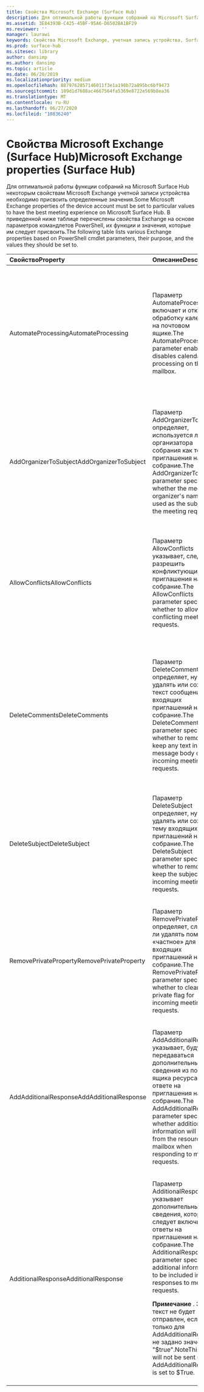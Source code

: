 ```yaml
---
title: Свойства Microsoft Exchange (Surface Hub)
description: Для оптимальной работы функции собраний на Microsoft Surface Hub некоторым свойствам Microsoft Exchange учетной записи устройства необходимо присвоить определенные значения.
ms.assetid: 3E84393B-C425-45BF-95A6-D6502BA1BF29
ms.reviewer: ''
manager: laurawi
keywords: Свойства Microsoft Exchange, учетная запись устройства, Surface Hub, командлет Windows PowerShell
ms.prod: surface-hub
ms.sitesec: library
author: dansimp
ms.author: dansimp
ms.topic: article
ms.date: 06/20/2019
ms.localizationpriority: medium
ms.openlocfilehash: 8879762857146011f3e1a198b72a895bc6bf9473
ms.sourcegitcommit: 109d1d7608ac4667564fa5369e8722e569b8ea36
ms.translationtype: MT
ms.contentlocale: ru-RU
ms.lasthandoff: 06/27/2020
ms.locfileid: "10836240"
---
```

# <span data-ttu-id="a057b-104">Свойства Microsoft Exchange (Surface Hub)</span><span class="sxs-lookup"><span data-stu-id="a057b-104">Microsoft Exchange properties (Surface Hub)</span></span>


<span data-ttu-id="a057b-105">Для оптимальной работы функции собраний на Microsoft Surface Hub некоторым свойствам Microsoft Exchange учетной записи устройства необходимо присвоить определенные значения.</span><span class="sxs-lookup"><span data-stu-id="a057b-105">Some Microsoft Exchange properties of the device account must be set to particular values to have the best meeting experience on Microsoft Surface Hub.</span></span> <span data-ttu-id="a057b-106">В приведенной ниже таблице перечислены свойства Exchange на основе параметров командлетов PowerShell, их функции и значения, которые им следует присвоить.</span><span class="sxs-lookup"><span data-stu-id="a057b-106">The following table lists various Exchange properties based on PowerShell cmdlet parameters, their purpose, and the values they should be set to.</span></span>

<table>
<colgroup>
<col width="25%" />
<col width="25%" />
<col width="25%" />
<col width="25%" />
</colgroup>
<thead>
<tr class="header">
<th align="left"><span data-ttu-id="a057b-107">Свойство</span><span class="sxs-lookup"><span data-stu-id="a057b-107">Property</span></span></th>
<th align="left"><span data-ttu-id="a057b-108">Описание</span><span class="sxs-lookup"><span data-stu-id="a057b-108">Description</span></span></th>
<th align="left"><span data-ttu-id="a057b-109">Значение</span><span class="sxs-lookup"><span data-stu-id="a057b-109">Value</span></span></th>
<th align="left"><span data-ttu-id="a057b-110">Влияние</span><span class="sxs-lookup"><span data-stu-id="a057b-110">Impact</span></span></th>
</tr>
</thead>
<tbody>
<tr class="odd">
<td align="left"><p><span data-ttu-id="a057b-111">AutomateProcessing</span><span class="sxs-lookup"><span data-stu-id="a057b-111">AutomateProcessing</span></span></p></td>
<td align="left"><p><span data-ttu-id="a057b-112">Параметр AutomateProcessing включает и отключает обработку календаря на почтовом ящике.</span><span class="sxs-lookup"><span data-stu-id="a057b-112">The AutomateProcessing parameter enables or disables calendar processing on the mailbox.</span></span></p></td>
<td align="left"><p><span data-ttu-id="a057b-113">AutoAccept</span><span class="sxs-lookup"><span data-stu-id="a057b-113">AutoAccept</span></span></p></td>
<td align="left"><p><span data-ttu-id="a057b-114">Surface Hub будет автоматически принимать или отклонять приглашения на собрание в зависимости от доступности.</span><span class="sxs-lookup"><span data-stu-id="a057b-114">The Surface Hub will be able to automatically accept or decline meeting requests based on its availability.</span></span></p></td>
</tr>
<tr class="even">
<td align="left"><p><span data-ttu-id="a057b-115">AddOrganizerToSubject</span><span class="sxs-lookup"><span data-stu-id="a057b-115">AddOrganizerToSubject</span></span></p></td>
<td align="left"><p><span data-ttu-id="a057b-116">Параметр AddOrganizerToSubject определяет, используется ли имя организатора собрания как тема приглашения на собрание.</span><span class="sxs-lookup"><span data-stu-id="a057b-116">The AddOrganizerToSubject parameter specifies whether the meeting organizer's name is used as the subject of the meeting request.</span></span></p></td>
<td align="left"><p><span data-ttu-id="a057b-117">$False</span><span class="sxs-lookup"><span data-stu-id="a057b-117">$False</span></span></p></td>
<td align="left"><p><span data-ttu-id="a057b-118">На экране приветствия организатор не будет показан дважды.</span><span class="sxs-lookup"><span data-stu-id="a057b-118">The welcome screen will not show the meeting organizer twice (instead of showing it as both the organizer and in the meeting subject).</span></span></p></td>
</tr>
<tr class="odd">
<td align="left"><p><span data-ttu-id="a057b-119">AllowConflicts</span><span class="sxs-lookup"><span data-stu-id="a057b-119">AllowConflicts</span></span></p></td>
<td align="left"><p><span data-ttu-id="a057b-120">Параметр AllowConflicts указывает, следует ли разрешить конфликтующие приглашения на собрание.</span><span class="sxs-lookup"><span data-stu-id="a057b-120">The AllowConflicts parameter specifies whether to allow conflicting meeting requests.</span></span></p></td>
<td align="left"><p><span data-ttu-id="a057b-121">$False</span><span class="sxs-lookup"><span data-stu-id="a057b-121">$False</span></span></p></td>
<td align="left"><p><span data-ttu-id="a057b-122">Surface Hub будет отклонять приглашения на собрание, конфликтующие с временем другого собрания.</span><span class="sxs-lookup"><span data-stu-id="a057b-122">The Surface Hub will decline meeting requests that conflict with another meeting’s time.</span></span></p></td>
</tr>
<tr class="even">
<td align="left"><p><span data-ttu-id="a057b-123">DeleteComments</span><span class="sxs-lookup"><span data-stu-id="a057b-123">DeleteComments</span></span></p></td>
<td align="left"><p><span data-ttu-id="a057b-124">Параметр DeleteComments определяет, нужно ли удалять или сохранять текст сообщений входящих приглашений на собрание.</span><span class="sxs-lookup"><span data-stu-id="a057b-124">The DeleteComments parameter specifies whether to remove or keep any text in the message body of incoming meeting requests.</span></span></p></td>
<td align="left"><p><span data-ttu-id="a057b-125">$False</span><span class="sxs-lookup"><span data-stu-id="a057b-125">$False</span></span></p></td>
<td align="left"><p><span data-ttu-id="a057b-126">Текст сообщений собраний можно сохранять и извлекать с устройства Surface Hub, если это необходимо во время собрания.</span><span class="sxs-lookup"><span data-stu-id="a057b-126">The message body of meetings can be retained and retrieved from a Surface Hub if you need it during a meeting.</span></span></p></td>
</tr>
<tr class="odd">
<td align="left"><p><span data-ttu-id="a057b-127">DeleteSubject</span><span class="sxs-lookup"><span data-stu-id="a057b-127">DeleteSubject</span></span></p></td>
<td align="left"><p><span data-ttu-id="a057b-128">Параметр DeleteSubject определяет, нужно ли удалять или сохранять тему входящих приглашений на собрание.</span><span class="sxs-lookup"><span data-stu-id="a057b-128">The DeleteSubject parameter specifies whether to remove or keep the subject of incoming meeting requests.</span></span></p></td>
<td align="left"><p><span data-ttu-id="a057b-129">$False</span><span class="sxs-lookup"><span data-stu-id="a057b-129">$False</span></span></p></td>
<td align="left"><p><span data-ttu-id="a057b-130">Темы приглашения на собрание могут отображаться на устройстве Surface Hub.</span><span class="sxs-lookup"><span data-stu-id="a057b-130">Meeting request subjects can be shown on the Surface Hub.</span></span></p></td>
</tr>
<tr class="even">
<td align="left"><p><span data-ttu-id="a057b-131">RemovePrivateProperty</span><span class="sxs-lookup"><span data-stu-id="a057b-131">RemovePrivateProperty</span></span></p></td>
<td align="left"><p><span data-ttu-id="a057b-132">Параметр RemovePrivateProperty определяет, следует ли удалять пометку «частное» для входящих приглашений на собрание.</span><span class="sxs-lookup"><span data-stu-id="a057b-132">The RemovePrivateProperty parameter specifies whether to clear the private flag for incoming meeting requests.</span></span></p></td>
<td align="left"><p><span data-ttu-id="a057b-133">$False</span><span class="sxs-lookup"><span data-stu-id="a057b-133">$False</span></span></p></td>
<td align="left"><p><span data-ttu-id="a057b-134">Темы частных собраний будут отображаться на экране приветствия с пометкой «частное».</span><span class="sxs-lookup"><span data-stu-id="a057b-134">Private meeting subjects will show as Private on the welcome screen.</span></span></p></td>
</tr>
<tr class="odd">
<td align="left"><p><span data-ttu-id="a057b-135">AddAdditionalResponse</span><span class="sxs-lookup"><span data-stu-id="a057b-135">AddAdditionalResponse</span></span></p></td>
<td align="left"><p><span data-ttu-id="a057b-136">Параметр AddAdditionalResponse указывает, будут ли передаваться дополнительные сведения из почтового ящика ресурса при ответе на приглашения на собрание.</span><span class="sxs-lookup"><span data-stu-id="a057b-136">The AddAdditionalResponse parameter specifies whether additional information will be sent from the resource mailbox when responding to meeting requests.</span></span></p></td>
<td align="left"><p><span data-ttu-id="a057b-137">$True</span><span class="sxs-lookup"><span data-stu-id="a057b-137">$True</span></span></p></td>
<td align="left"><p><span data-ttu-id="a057b-138">Когда на приглашение на собрание отправляется ответ, в нем будет указан настраиваемый текст.</span><span class="sxs-lookup"><span data-stu-id="a057b-138">When a response is sent to a meeting request, custom text will be provided in the response.</span></span></p></td>
</tr>
<tr class="even">
<td align="left"><p><span data-ttu-id="a057b-139">AdditionalResponse</span><span class="sxs-lookup"><span data-stu-id="a057b-139">AdditionalResponse</span></span></p></td>
<td align="left"><p><span data-ttu-id="a057b-140">Параметр AdditionalResponse указывает дополнительные сведения, которые следует включить в ответы на приглашения на собрание.</span><span class="sxs-lookup"><span data-stu-id="a057b-140">The AdditionalResponse parameter specifies the additional information to be included in responses to meeting requests.</span></span></p>
<div class="alert">
<strong><span data-ttu-id="a057b-141">Примечание </strong> . Этот текст не будет отправлен, если только для AddAdditionalResponse не задано значение "$true".</span><span class="sxs-lookup"><span data-stu-id="a057b-141">Note</strong>This text will not be sent unless AddAdditionalResponse is set to $True.</span></span>
</div>
<div>
 
</div></td>
<td align="left"><p><span data-ttu-id="a057b-142">Вы можете использовать дополнительный ответ, чтобы рассказать, как использовать Surface Hub или сообщить о полезных ресурсах.</span><span class="sxs-lookup"><span data-stu-id="a057b-142">Your choice—the additional response can be used to inform people how to use a Surface Hub or point them towards resources.</span></span></p></td>
<td align="left"><p><span data-ttu-id="a057b-143">В дополнительном ответном сообщении можно описать, как использовать Surface Hub на собрании.</span><span class="sxs-lookup"><span data-stu-id="a057b-143">Adding an additional response message can provide people an introduction to how they can use a Surface Hub in their meeting.</span></span></p></td>
</tr>
</tbody>
</table>

 

 

 





